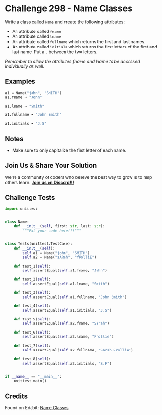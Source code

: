 # Challenge 298 - Name Classes

Write a class called `Name` and create the following attributes:

- An attribute called `fname`
- An attribute called `lname`
- An attribute called `fullname` which returns the first and last names.
- An attribute called `initials` which returns the first letters of the first and last name. Put a `.` between the two letters.

*Remember to allow the attributes fname and lname to be accessed individually as well.*

## Examples
```python
a1 = Name("john", "SMITH")
a1.fname ➞ "John"

a1.lname ➞ "Smith"

a1.fullname ➞ "John Smith"

a1.initials ➞ "J.S"
```
## Notes

- Make sure to only capitalize the first letter of each name.

## Join Us & Share Your Solution

We're a community of coders who believe the best way to grow is to help others learn. **[Join us on Discord!!!]("https"://discord.gg/sfHykntuGy)**

## Challenge Tests
```python
import unittest


class Name:
    def __init__(self, first: str, last: str):
        """Put your code here!!!"""


class Tests(unittest.TestCase):
    def __init__(self):
        self.a1 = Name("john", "SMITH")
        self.a2 = Name("sARah", "fRolliE")

    def test_1(self):
        self.assertEqual(self.a1.fname, "John")

    def test_2(self):
        self.assertEqual(self.a1.lname, "Smith")

    def test_3(self):
        self.assertEqual(self.a1.fullname, "John Smith")

    def test_4(self):
        self.assertEqual(self.a1.initials, "J.S")

    def test_5(self):
        self.assertEqual(self.a2.fname, "Sarah")

    def test_6(self):
        self.assertEqual(self.a2.lname, "Frollie")

    def test_7(self):
        self.assertEqual(self.a2.fullname, "Sarah Frollie")

    def test_8(self):
        self.assertEqual(self.a2.initials, "S.F")


if __name__ == "__main__":
    unittest.main()
```
## Credits

Found on Edabit: [Name Classes](https://edabit.com/challenge/kbtju9wk5pjGYMmHF)
